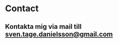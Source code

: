 # Contact

## Kontakta mig via mail till <u> [sven.tage.danielsson@gmail.com](mailto:sven.tage.danielsson@gmail.com) </u>
